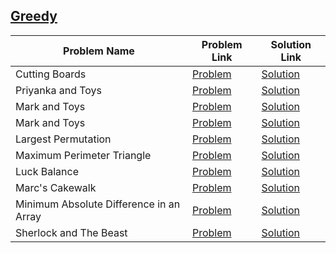 ## [Greedy](https://www.hackerrank.com/domains/algorithms/greedy)

Problem Name|Problem Link|Solution Link
---|---|---
Cutting Boards|[Problem](https://www.hackerrank.com/challenges/board-cutting/problem)|[Solution](./cutting-boards.cpp)
Priyanka and Toys|[Problem](https://www.hackerrank.com/challenges/priyanka-and-toys/problem)|[Solution](./priyanka-and-toys.cpp)
Mark and Toys|[Problem](https://www.hackerrank.com/challenges/mark-and-toys/problem)|[Solution](./mark-and-toys.cpp)
Mark and Toys|[Problem](https://www.hackerrank.com/challenges/mark-and-toys/problem)|[Solution](./mark-and-toys.cpp)
Largest Permutation|[Problem](https://www.hackerrank.com/challenges/largest-permutation/problem)|[Solution](./largest-permutation.cpp)
Maximum Perimeter Triangle|[Problem](https://www.hackerrank.com/challenges/maximum-perimeter-triangle/problem)|[Solution](./maximum-perimeter-triangle.cpp)
Luck Balance|[Problem](https://www.hackerrank.com/challenges/luck-balance/problem)|[Solution](./luck-balance.cpp)
Marc's Cakewalk|[Problem](https://www.hackerrank.com/challenges/marcs-cakewalk/problem)|[Solution](./marcs-cakewalk.cpp)
Minimum Absolute Difference in an Array|[Problem](https://www.hackerrank.com/challenges/minimum-absolute-difference-in-an-array/problem)|[Solution](./minimum-absolute-difference-in-an-array.cpp)
Sherlock and The Beast|[Problem](https://www.hackerrank.com/challenges/sherlock-and-the-beast/problem)|[Solution](./sherlock-and-the-beast.c)
